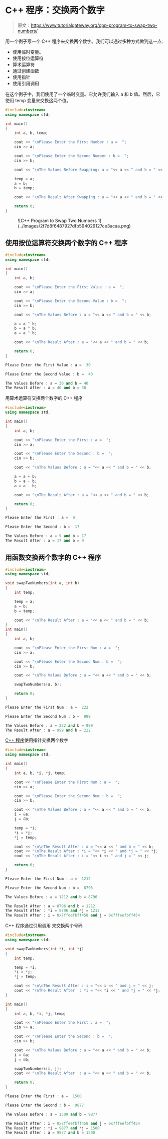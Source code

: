 # C++ 程序：交换两个数字

> 原文：<https://www.tutorialgateway.org/cpp-program-to-swap-two-numbers/>

用一个例子写一个 C++ 程序来交换两个数字。我们可以通过多种方式做到这一点:

*   使用临时变量。
*   使用按位运算符
*   算术运算符
*   通过创建函数
*   使用指针
*   使用引用调用

在这个例子中，我们使用了一个临时变量。它允许我们输入 a 和 b 值。然后，它使用 temp 变量来交换这两个值。

```cpp
#include<iostream>
using namespace std;

int main()
{
	int a, b, temp;

	cout << "\nPlease Enter the First Number : a =  ";
	cin >> a;

	cout << "\nPlease Enter the Second Number : b =  ";
	cin >> b;

	cout << "\nThe Values Before Swapping: a = "<< a << " and b = " << b;

	temp = a;
	a = b;
	b = temp;

	cout << "\nThe Result After Swapping : a = "<< a << " and b = " << b;

 	return 0;
}
```

<figure class="wp-block-image size-large">![C++ Program to Swap Two Numbers 1](../Images/2f7d8f6487927dfb594029127ce3acaa.png)</figure>

## 使用按位运算符交换两个数字的 C++ 程序

```cpp
#include<iostream>
using namespace std;

int main()
{
	int a, b;

	cout << "\nPlease Enter the First Value : a =  ";
	cin >> a;

	cout << "\nPlease Enter the Second Value : b =  ";
	cin >> b;

	cout << "\nThe Values Before : a = "<< a << " and b = " << b;

	a = a ^ b;
	b = a ^ b; 
	a = a ^ b;

	cout << "\nThe Result After : a = "<< a << " and b = " << b;

 	return 0;
}
```

```cpp
Please Enter the First Value : a =  30

Please Enter the Second Value : b =  40

The Values Before : a = 30 and b = 40
The Result After : a = 40 and b = 30
```

用算术运算符交换两个数字的 C++ 程序

```cpp
#include<iostream>
using namespace std;

int main()
{
	int a, b;

	cout << "\nPlease Enter the First : a =  ";
	cin >> a;

	cout << "\nPlease Enter the Second : b =  ";
	cin >> b;

	cout << "\nThe Values Before : a = "<< a << " and b = " << b;

	a = a + b;
	b = a - b; 
	a = a - b;

	cout << "\nThe Result After : a = "<< a << " and b = " << b;

 	return 0;
}
```

```cpp
Please Enter the First : a =  9

Please Enter the Second : b =  17

The Values Before : a = 9 and b = 17
The Result After : a = 17 and b = 9
```

## 用函数交换两个数字的 C++ 程序

```cpp
#include<iostream>
using namespace std;

void swapTwoNumbers(int a, int b)
{
	int temp;

	temp = a;
	a = b;
	b = temp;

	cout << "\nThe Result After : a = "<< a << " and b = " << b;
}
int main()
{
	int a, b;

	cout << "\nPlease Enter the First Num : a =  ";
	cin >> a;

	cout << "\nPlease Enter the Second Num : b =  ";
	cin >> b;

	cout << "\nThe Values Before : a = "<< a << " and b = " << b;

	swapTwoNumbers(a, b);

 	return 0;
}
```

```cpp
Please Enter the First Num : a =  222

Please Enter the Second Num : b =  999

The Values Before : a = 222 and b = 999
The Result After : a = 999 and b = 222
```

[C++ 程序](https://www.tutorialgateway.org/cpp-programs/)使用指针交换两个数字

```cpp
#include<iostream>
using namespace std;

int main()
{
	int a, b, *i, *j, temp;

	cout << "\nPlease Enter the First Num : a =  ";
	cin >> a;

	cout << "\nPlease Enter the Second Num : b =  ";
	cin >> b;

	cout << "\nThe Values Before : a = "<< a << " and b = " << b;
	i = &a;
	j = &b;

	temp = *i;
	*i = *j;
	*j = temp;

	cout << "\n\nThe Result After : a = "<< a << " and b = " << b;
	cout << "\nThe Result After : *i = "<< *i << " and *j = " << *j;
	cout << "\nThe Result After : i = "<< i << " and j = " << j;

 	return 0;
}
```

```cpp
Please Enter the First Num : a =  1212

Please Enter the Second Num : b =  8796

The Values Before : a = 1212 and b = 8796

The Result After : a = 8796 and b = 1212
The Result After : *i = 8796 and *j = 1212
The Result After : i = 0x7ffeefbff458 and j = 0x7ffeefbff454
```

C++ 程序通过引用调用 来交换两个号码

```cpp
#include<iostream>
using namespace std;

void swapTwoNumbers(int *i, int *j)
{
	int temp;

	temp = *i;
	*i = *j;
	*j = temp;

	cout << "\n\nThe Result After : i = "<< i << " and j = " << j;
	cout << "\nThe Result After  : *i = "<< *i << " and *j = " << *j;
}

int main()
{
	int a, b, *i, *j, temp;

	cout << "\nPlease Enter the First : a =  ";
	cin >> a;

	cout << "\nPlease Enter the Second : b =  ";
	cin >> b;

	cout << "\nThe Values Before : a = "<< a << " and b = " << b;
	i = &a;
	j = &b;

	swapTwoNumbers(i, j);	
	cout << "\nThe Result After  : a = "<< a << " and b = " << b;

 	return 0;
}
```

```cpp
Please Enter the First : a =  1500

Please Enter the Second : b =  9877

The Values Before : a = 1500 and b = 9877

The Result After : i = 0x7ffeefbff458 and j = 0x7ffeefbff454
The Result After : *i = 9877 and *j = 1500
The Result After : a = 9877 and b = 1500
```